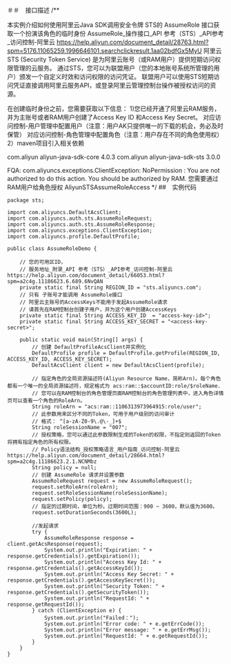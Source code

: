 ＃＃　接口描述
/**

 本实例介绍如何使用阿里云Java SDK调用安全令牌 STS的 AssumeRole 接口获取一个扮演该角色的临时身份
 AssumeRole_操作接口_API 参考（STS）_API参考_访问控制-阿里云 https://help.aliyun.com/document_detail/28763.html?spm=5176.11065259.1996646101.searchclickresult.1aa02bdfGx5MyU
 阿里云STS (Security Token Service) 是为阿里云账号（或RAM用户）提供短期访问权限管理的云服务。
 通过STS，您可以为联盟用户（您的本地账号系统所管理的用户）颁发一个自定义时效和访问权限的访问凭证。
 联盟用户可以使用STS短期访问凭证直接调用阿里云服务API，或登录阿里云管理控制台操作被授权访问的资源。

 在创建临时身份之前，您需要获取以下信息：
 1)您已经开通了阿里云RAM服务，并为主账号或者RAM用户创建了Access Key ID 和Access Key Secret。
 对应访问控制-用户管理中配置用户（注意：用户AK只提供唯一的下载的机会，务必及时保管）
 对应访问控制-角色管理中配置角色（注意：用户存在不同的角色使用权）
 2）maven项目引入相关依赖
 <!-- https://mvnrepository.com/artifact/com.aliyun/aliyun-java-sdk-core -->
 <dependency>
 <groupId>com.aliyun</groupId>
 <artifactId>aliyun-java-sdk-core</artifactId>
 <version>4.0.3</version>
 </dependency>

 <!-- https://mvnrepository.com/artifact/com.aliyun/aliyun-java-sdk-sts -->
 <dependency>
 <groupId>com.aliyun</groupId>
 <artifactId>aliyun-java-sdk-sts</artifactId>
 <version>3.0.0</version>
 </dependency>

 FQA:
 com.aliyuncs.exceptions.ClientException: NoPermission : You are not authorized to do this action. You should be authorized by RAM.
 您需要通过RAM用户给角色授权 AliyunSTSAssumeRoleAccess
 */
##　实例代码
```
package sts;

import com.aliyuncs.DefaultAcsClient;
import com.aliyuncs.auth.sts.AssumeRoleRequest;
import com.aliyuncs.auth.sts.AssumeRoleResponse;
import com.aliyuncs.exceptions.ClientException;
import com.aliyuncs.profile.DefaultProfile;

public class AssumeRoleDemo {

    // 您的可用区ID，
    // 服务地址_附录_API 参考（STS）_API参考_访问控制-阿里云 https://help.aliyun.com/document_detail/66053.html?spm=a2c4g.11186623.6.689.6NvQAN
    private static final String REGION_ID = "sts.aliyuncs.com";
    // 只有 子账号才能调用 AssumeRole接口
    // 阿里云主账号的AccessKeys不能用于发起AssumeRole请求
    // 请首先在RAM控制台创建子用户，并为这个用户创建AccessKeys
    private static final String ACCESS_KEY_ID  = "access-key-id>";
    private static final String ACCESS_KEY_SECRET = "<access-key-secret>";

    public static void main(String[] args) {
        // 创建 DefaultProfileAcsClient并实例化
        DefaultProfile profile = DefaultProfile.getProfile(REGION_ID, ACCESS_KEY_ID, ACCESS_KEY_SECRET);
        DefaultAcsClient client = new DefaultAcsClient(profile);

        // 指定角色的全局资源描述符(Aliyun Resource Name，简称Arn)。每个角色都有一个唯一的全局资源描述符，规定格式为 acs:ram::$accountID:role/$roleName.
        // 您可以在RAM控制台的角色管理页面RAM控制台的角色管理列表中，进入角色详情页可以查看一个角色的RoleArn。
        String roleArn = "acs:ram::1106313973964915:role/user";
        // 此参数用来区分不同的Token，可用于用户级别的访问审计
        // 格式： ^[a-zA-Z0-9\.@\-_]+$
        String roleSessionName = "007";
        // 授权策略，您可以通过此参数限制生成的Token的权限，不指定则返回的Token将拥有指定角色的所有权限。
        // Policy语法结构_授权策略语言_用户指南_访问控制-阿里云 https://help.aliyun.com/document_detail/28664.html?spm=a2c4g.11186623.2.1.NCNMbz
        String policy = null;
        // 创建 AssumeRole 请求并设置参数
        AssumeRoleRequest request = new AssumeRoleRequest();
        request.setRoleArn(roleArn);
        request.setRoleSessionName(roleSessionName);
        request.setPolicy(policy);
        // 指定的过期时间，单位为秒。过期时间范围：900 ~ 3600，默认值为3600。
        request.setDurationSeconds(3600L);

        //发起请求
        try {
            AssumeRoleResponse response = client.getAcsResponse(request);
            System.out.println("Expiration: " + response.getCredentials().getExpiration());
            System.out.println("Access Key Id: " + response.getCredentials().getAccessKeyId());
            System.out.println("Access Key Secret: " + response.getCredentials().getAccessKeySecret());
            System.out.println("Security Token: " + response.getCredentials().getSecurityToken());
            System.out.println("RequestId: " + response.getRequestId());
        } catch (ClientException e) {
            System.out.println("Failed：");
            System.out.println("Error code: " + e.getErrCode());
            System.out.println("Error message: " + e.getErrMsg());
            System.out.println("RequestId: " + e.getRequestId());
        }
    }
}
```

